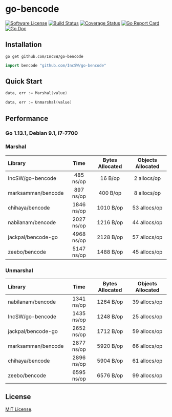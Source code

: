 # go-bencode
[![Software License](https://img.shields.io/badge/license-MIT-brightgreen.svg?style=flat-square)](LICENSE)
[![Build Status](https://img.shields.io/travis/IncSW/go-bencode.svg?style=flat-square)](https://travis-ci.org/IncSW/go-bencode)
[![Coverage Status](https://img.shields.io/coveralls/IncSW/go-bencode/master.svg?style=flat-square)](https://coveralls.io/github/IncSW/go-bencode)
[![Go Report Card](https://goreportcard.com/badge/github.com/IncSW/go-bencode?style=flat-square)](https://goreportcard.com/report/github.com/IncSW/go-bencode)
[![Go Doc](https://img.shields.io/badge/godoc-reference-blue.svg?style=flat-square)](http://godoc.org/github.com/IncSW/go-bencode)

## Installation

`go get github.com/IncSW/go-bencode`

```go
import bencode "github.com/IncSW/go-bencode"
```

## Quick Start

```go
data, err := Marshal(value)
```

```go
data, err := Unmarshal(value)
```

## Performance

### Go 1.13.1, Debian 9.1, i7-7700

### Marshal

| Library            |    Time    | Bytes Allocated | Objects Allocated |
| :----------------- | :--------: | :-------------: | :---------------: |
| IncSW/go-bencode   | 485 ns/op  |     16 B/op     |    2 allocs/op    |
| marksamman/bencode | 897 ns/op  |    400 B/op     |    8 allocs/op    |
| chihaya/bencode    | 1846 ns/op |    1010 B/op    |   53 allocs/op    |
| nabilanam/bencode  | 2027 ns/op |    1216 B/op    |   44 allocs/op    |
| jackpal/bencode-go | 4968 ns/op |    2128 B/op    |   57 allocs/op    |
| zeebo/bencode      | 5147 ns/op |    1488 B/op    |   45 allocs/op    |

### Unmarshal

| Library            |    Time    | Bytes Allocated | Objects Allocated |
| :----------------- | :--------: | :-------------: | :---------------: |
| nabilanam/bencode  | 1341 ns/op |    1264 B/op    |   39 allocs/op    |
| IncSW/go-bencode   | 1435 ns/op |    1248 B/op    |   25 allocs/op    |
| jackpal/bencode-go | 2652 ns/op |    1712 B/op    |   59 allocs/op    |
| marksamman/bencode | 2877 ns/op |    5920 B/op    |   66 allocs/op    |
| chihaya/bencode    | 2896 ns/op |    5904 B/op    |   61 allocs/op    |
| zeebo/bencode      | 6595 ns/op |    6576 B/op    |   99 allocs/op    |

## License

[MIT License](LICENSE).
